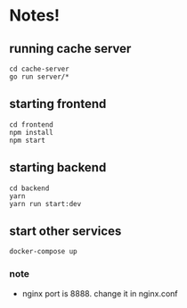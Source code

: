 # Notes!


## running cache server
```
cd cache-server 
go run server/*
```

## starting frontend

```
cd frontend
npm install
npm start
```

## starting backend

```
cd backend
yarn
yarn run start:dev
```

## start other services
```
docker-compose up
```

### note
* nginx port is 8888. change it in nginx.conf
